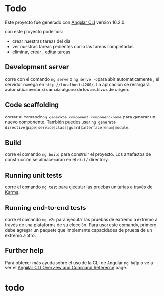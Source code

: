 # Todo


Este proyecto fue generado con [Angular CLI](https://github.com/angular/angular-cli) version 16.2.0.

con este proyecto podemos:
- crear nuestras tareas del dia 
- ver nuestras tareas pedientes como las tareas completadas 
- eliminar, crear , editar tareas

## Development server
corre con el comando `ng serve` o `ng serve -o`para abir automaticamente , el servidor navega en `http://localhost:4200/`. La aplicación se recargará automáticamente si cambia alguno de los archivos de origen.

## Code scaffolding

correr el comando`ng generate component component-name` para generar un nuevo componente. También puedes usar `ng generate directive|pipe|service|class|guard|interface|enum|module`.

## Build

corre el comando `ng build` para construir el proyecto. Los artefactos de construcción se almacenarán en el `dist/` directory.

## Running unit tests

corre el comando `ng test` para ejecutar las pruebas unitarias a través de [Karma](https://karma-runner.github.io).

## Running end-to-end tests

corre el comando `ng e2e` para ejecutar las pruebas de extremo a extremo a través de una plataforma de su elección. Para usar este comando, primero debe agregar un paquete que implemente capacidades de prueba de un extremo a otro.

## Further help

Para obtener más ayuda sobre el uso de la CLI de Angular `ng help` o ve a ver el [Angular CLI Overview and Command Reference](https://angular.io/cli) page.
# todo
